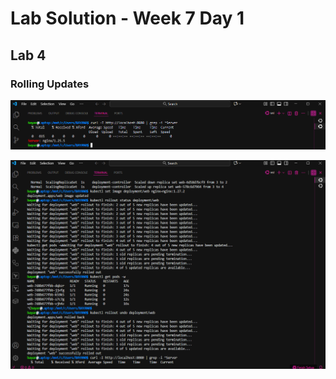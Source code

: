 # Lab Solution - Week 7 Day 1
## Lab 4
### Rolling Updates


![Screenshot 2025-10-13 183331](./Screenshot%202025-10-13%20183331.png)

![Screenshot 2025-10-13 183354](./Screenshot%202025-10-13%20183354.png)
